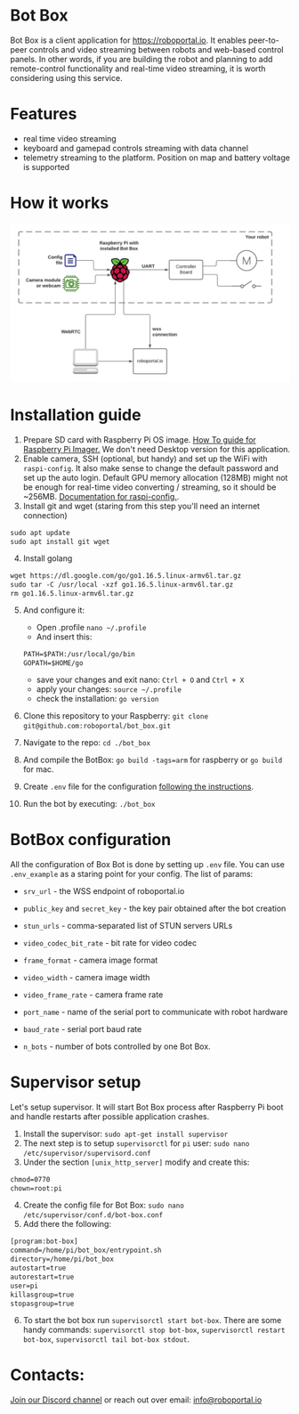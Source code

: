 # Bot Box

Bot Box is a client application for https://roboportal.io.
It enables peer-to-peer controls and video streaming between robots and web-based control panels. In other words, if you are building the robot and planning to add remote-control functionality and real-time video streaming, it is worth considering using this service.

# Features

- real time video streaming
- keyboard and gamepad controls streaming with data channel
- telemetry streaming to the platform. Position on map and battery voltage is supported

# How it works

![System diagram](./doc/system_diagram.png)

# Installation guide

1. Prepare SD card with Raspberry Pi OS image. [How To guide for Raspberry Pi Imager.](https://www.youtube.com/watch?v=ntaXWS8Lk34) We don't need Desktop version for this application.
2. Enable camera, SSH (optional, but handy) and set up the WiFi with `raspi-config`. It also make sense to change the default password and set up the auto login. Default GPU memory allocation (128MB) might not be enough for real-time video converting / streaming, so it should be ~256MB. [ Documentation for raspi-config.](https://www.raspberrypi.org/documentation/configuration/raspi-config.md).
3. Install git and wget (staring from this step you'll need an internet connection)

```
sudo apt update
sudo apt install git wget
```

4. Install golang

```
wget https://dl.google.com/go/go1.16.5.linux-armv6l.tar.gz
sudo tar -C /usr/local -xzf go1.16.5.linux-armv6l.tar.gz
rm go1.16.5.linux-armv6l.tar.gz
```

5. And configure it:
   - Open .profile `nano ~/.profile`
   - And insert this:
   ```
   PATH=$PATH:/usr/local/go/bin
   GOPATH=$HOME/go
   ```
   - save your changes and exit nano: `Ctrl + O` and `Ctrl + X`
   - apply your changes: `source ~/.profile`
   - check the installation: `go version`
6. Clone this repository to your Raspberry:
   `git clone git@github.com:roboportal/bot_box.git`

7. Navigate to the repo: `cd ./bot_box`
8. And compile the BotBox: `go build -tags=arm` for raspberry or `go build` for mac.
9. Create `.env` file for the configuration [following the instructions](#botbox-configuration).
10. Run the bot by executing: `./bot_box`

# BotBox configuration

All the configuration of Box Bot is done by setting up `.env` file. You can use `.env_example` as a staring point for your config.
The list of params:

- `srv_url` - the WSS endpoint of roboportal.io
- `public_key` and `secret_key` - the key pair obtained after the bot creation
- `stun_urls` - comma-separated list of STUN servers URLs
- `video_codec_bit_rate` - bit rate for video codec
- `frame_format` - camera image format
- `video_width` - camera image width
- `video_frame_rate` - camera frame rate

- `port_name` - name of the serial port to communicate with robot hardware
- `baud_rate` - serial port baud rate

- `n_bots` - number of bots controlled by one Bot Box.

# Supervisor setup

Let's setup supervisor. It will start Bot Box process after Raspberry Pi boot and handle restarts after possible application crashes.

1. Install the supervisor: `sudo apt-get install supervisor`
2. The next step is to setup `supervisorctl` for `pi` user: `sudo nano /etc/supervisor/supervisord.conf`
3. Under the section `[unix_http_server]` modify and create this:

```
chmod=0770
chown=root:pi
```

4. Create the config file for Bot Box: `sudo nano /etc/supervisor/conf.d/bot-box.conf`
5. Add there the following:

```
[program:bot-box]
command=/home/pi/bot_box/entrypoint.sh
directory=/home/pi/bot_box
autostart=true
autorestart=true
user=pi
killasgroup=true
stopasgroup=true
```

6. To start the bot box run `supervisorctl start bot-box`. There are some handy commands: `supervisorctl stop bot-box`, `supervisorctl restart bot-box`, `supervisorctl tail bot-box stdout`.

# Contacts:

[Join our Discord channel](https://discord.gg/WeAahmwMMv) or reach out over email: info@roboportal.io
